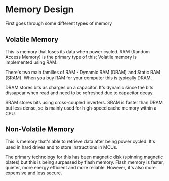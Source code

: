 # Memory Design

First goes through some different types of memory

## Volatile Memory

This is memory that loses its data when power cycled. RAM (Random Access Memory) is the primary type of this; Volatile memory is implemented using RAM. 

There's two main families of RAM - Dynamic RAM (DRAM) and Static RAM (SRAM). When you buy RAM for your computer this is typically DRAM. 

DRAM stores bits as charges on a capacitor. It's dynamic since the bits dissapear when read and need to be refreshed due to capacitor decay. 

SRAM stores bits using cross-coupled inverters. SRAM is faster than DRAM but less dense, so is mainly used for high-speed cache memory within a CPU. 

## Non-Volatile Memory

This is memory that's able to retrieve data after being power cycled. It's used in hard drives and to store instructions in MCUs. 

The primary technology for this has been magnetic disk (spinning magnetic plates) but this is being surpassed by flash memory. Flash memory is faster, quieter, more energy efficient and more reliable. However, it's also more expensive and less secure. 